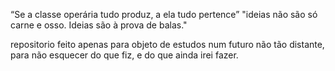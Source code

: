 “Se a classe operária tudo produz, a ela tudo pertence”
"ideias não são só carne e osso. Ideias são à prova de balas."

repositorio feito apenas para objeto de estudos num futuro não tão distante,
para não esquecer do que fiz, e do que ainda irei fazer.
